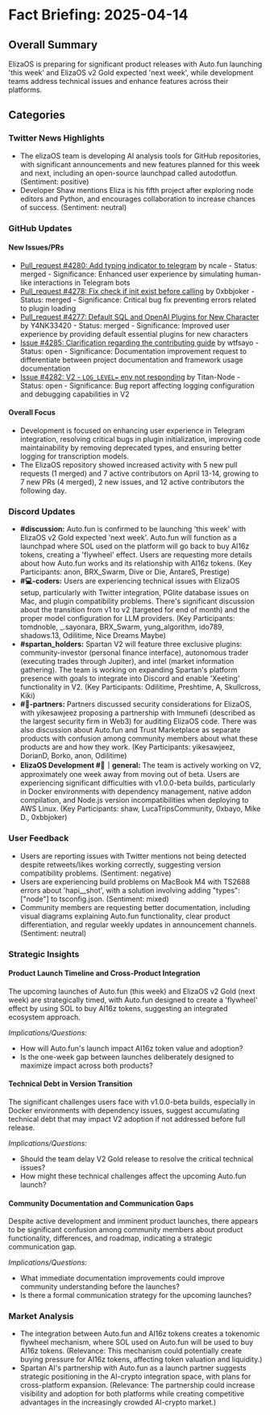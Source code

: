 # Fact Briefing: 2025-04-14

## Overall Summary
ElizaOS is preparing for significant product releases with Auto.fun launching 'this week' and ElizaOS v2 Gold expected 'next week', while development teams address technical issues and enhance features across their platforms.

## Categories

### Twitter News Highlights
- The elizaOS team is developing AI analysis tools for GitHub repositories, with significant announcements and new features planned for this week and next, including an open-source launchpad called autodotfun. (Sentiment: positive)
- Developer Shaw mentions Eliza is his fifth project after exploring node editors and Python, and encourages collaboration to increase chances of success. (Sentiment: neutral)

### GitHub Updates

#### New Issues/PRs
- [Pull_request #4280: Add typing indicator to telegram](https://github.com/elizaos/eliza/pull/4280) by ncale - Status: merged - Significance: Enhanced user experience by simulating human-like interactions in Telegram bots
- [Pull_request #4278: Fix check if init exist before calling](https://github.com/elizaos/eliza/pull/4278) by 0xbbjoker - Status: merged - Significance: Critical bug fix preventing errors related to plugin loading
- [Pull_request #4277: Default SQL and OpenAI Plugins for New Character](https://github.com/elizaos/eliza/pull/4277) by Y4NK33420 - Status: merged - Significance: Improved user experience by providing default essential plugins for new characters
- [Issue #4285: Clarification regarding the contributing guide](https://github.com/elizaOS/eliza/issues/4285) by wtfsayo - Status: open - Significance: Documentation improvement request to differentiate between project documentation and framework usage documentation
- [Issue #4282: V2 - `LOG_LEVEL=` env not responding](https://github.com/elizaOS/eliza/issues/4282) by Titan-Node - Status: open - Significance: Bug report affecting logging configuration and debugging capabilities in V2

#### Overall Focus
- Development is focused on enhancing user experience in Telegram integration, resolving critical bugs in plugin initialization, improving code maintainability by removing deprecated types, and ensuring better logging for transcription models.
- The ElizaOS repository showed increased activity with 5 new pull requests (1 merged) and 7 active contributors on April 13-14, growing to 7 new PRs (4 merged), 2 new issues, and 12 active contributors the following day.

### Discord Updates
- **#discussion:** Auto.fun is confirmed to be launching 'this week' with ElizaOS v2 Gold expected 'next week'. Auto.fun will function as a launchpad where SOL used on the platform will go back to buy AI16z tokens, creating a 'flywheel' effect. Users are requesting more details about how Auto.fun works and its relationship with AI16z tokens. (Key Participants: anon, BRX_Swarm, Dive or Die, AntareS, Prestige)
- **#💻-coders:** Users are experiencing technical issues with ElizaOS setup, particularly with Twitter integration, PGlite database issues on Mac, and plugin compatibility problems. There's significant discussion about the transition from v1 to v2 (targeted for end of month) and the proper model configuration for LLM providers. (Key Participants: tomdnoble, _.sayonara, BRX_Swarm, yung_algorithm, ido789, shadows.13, Odilitime, Nice Dreams Maybe)
- **#spartan_holders:** Spartan V2 will feature three exclusive plugins: community-investor (personal finance interface), autonomous trader (executing trades through Jupiter), and intel (market information gathering). The team is working on expanding Spartan's platform presence with goals to integrate into Discord and enable 'Xeeting' functionality in V2. (Key Participants: Odilitime, Preshtime, A, Skullcross, Kiki)
- **#🥇-partners:** Partners discussed security considerations for ElizaOS, with yikesawjeez proposing a partnership with Immunefi (described as the largest security firm in Web3) for auditing ElizaOS code. There was also discussion about Auto.fun and Trust Marketplace as separate products with confusion among community members about what these products are and how they work. (Key Participants: yikesawjeez, DorianD, Borko, anon, Odilitime)
- **ElizaOS Development #💬｜general:** The team is actively working on V2, approximately one week away from moving out of beta. Users are experiencing significant difficulties with v1.0.0-beta builds, particularly in Docker environments with dependency management, native addon compilation, and Node.js version incompatibilities when deploying to AWS Linux. (Key Participants: shaw, LucaTripsCommunity, 0xbayo, Mike D., 0xbbjoker)

### User Feedback
- Users are reporting issues with Twitter mentions not being detected despite retweets/likes working correctly, suggesting version compatibility problems. (Sentiment: negative)
- Users are experiencing build problems on MacBook M4 with TS2688 errors about 'hapi__shot', with a solution involving adding "types": ["node"] to tsconfig.json. (Sentiment: mixed)
- Community members are requesting better documentation, including visual diagrams explaining Auto.fun functionality, clear product differentiation, and regular weekly updates in announcement channels. (Sentiment: neutral)

### Strategic Insights

#### Product Launch Timeline and Cross-Product Integration
The upcoming launches of Auto.fun (this week) and ElizaOS v2 Gold (next week) are strategically timed, with Auto.fun designed to create a 'flywheel' effect by using SOL to buy AI16z tokens, suggesting an integrated ecosystem approach.

*Implications/Questions:*
  - How will Auto.fun's launch impact AI16z token value and adoption?
  - Is the one-week gap between launches deliberately designed to maximize impact across both products?

#### Technical Debt in Version Transition
The significant challenges users face with v1.0.0-beta builds, especially in Docker environments with dependency issues, suggest accumulating technical debt that may impact V2 adoption if not addressed before full release.

*Implications/Questions:*
  - Should the team delay V2 Gold release to resolve the critical technical issues?
  - How might these technical challenges affect the upcoming Auto.fun launch?

#### Community Documentation and Communication Gaps
Despite active development and imminent product launches, there appears to be significant confusion among community members about product functionality, differences, and roadmap, indicating a strategic communication gap.

*Implications/Questions:*
  - What immediate documentation improvements could improve community understanding before the launches?
  - Is there a formal communication strategy for the upcoming launches?

### Market Analysis
- The integration between Auto.fun and AI16z tokens creates a tokenomic flywheel mechanism, where SOL used on Auto.fun will be used to buy AI16z tokens. (Relevance: This mechanism could potentially create buying pressure for AI16z tokens, affecting token valuation and liquidity.)
- Spartan AI's partnership with Auto.fun as a launch partner suggests strategic positioning in the AI-crypto integration space, with plans for cross-platform expansion. (Relevance: The partnership could increase visibility and adoption for both platforms while creating competitive advantages in the increasingly crowded AI-crypto market.)